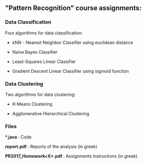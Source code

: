 ## "Pattern Recognition" course assignments:

### Data Classification

Four algorithms for data classification:

* kNN - Nearest Neighbor Classifier using euclidean distance

* Naive Bayes Classifier

* Least-Squares Linear Classifier

* Gradient Descent Linear Classifier using sigmoid function

### Data Clustering

Two algorithms for data clustering:

* K-Means Clustering

* Agglomerative Hierarchical Clustering

### Files

__*.java__ : Code

__report.pdf__ : Reports of the analysis (in greek)

__PR2017_Homework\<X\>.pdf__ : Assignments instructions (in greek)

